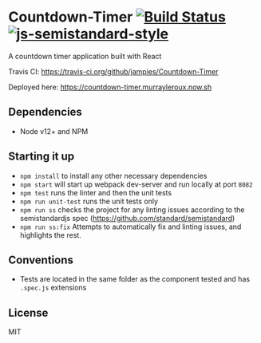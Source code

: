 # Countdown-Timer [![Build Status](https://travis-ci.org/jampies/Countdown-Timer.svg?branch=master)](https://travis-ci.org/jampies/Countdown-Timer) [![js-semistandard-style](https://img.shields.io/badge/code%20style-semistandard-brightgreen.svg?style=flat-square)](https://github.com/standard/semistandard)

A countdown timer application built with React

Travis CI: https://travis-ci.org/github/jampies/Countdown-Timer

Deployed here: https://countdown-timer.murrayleroux.now.sh

## Dependencies

* Node v12+ and NPM

## Starting it up

* `npm install` to install any other necessary dependencies
* `npm start` will start up webpack dev-server and run locally at port `8082`
* `npm test` runs the linter and then the unit tests
* `npm run unit-test` runs the unit tests only
* `npm run ss` checks the project for any linting issues according to the semistandardjs spec (https://github.com/standard/semistandard)
* `npm run ss:fix` Attempts to automatically fix and linting issues, and highlights the rest.

## Conventions

* Tests are located in the same folder as the component tested and has `.spec.js` extensions

## License
MIT
